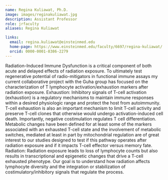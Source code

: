 ```yaml
---
name: Regina Kuliawat, Ph.D.
image: images/reginakuliawat.jpg
description: Assistant Professor
role: jrfaculty
aliases: Regina Kuliawat

links:
  email: regina.kuliawat@einsteinmed.edu
  home-page: https://www.einsteinmed.edu/faculty/6697/regina-kuliawat/
  orcid: 0000-0001-8386-2279
---
```


Radiation-Induced Immune Dysfunction is a critical component of both acute and delayed effects of radiation exposure. To ultimately test regenerative potential of radio-mitigators in functional immune assays my current collaborative project with the Guha group has focused on the characterization of T lymphocyte activation/exhaustion markers after radiation exposure.
Exhaustion: Inhibitory signals of T-cell activation (exhaustion) is a regulatory mechanisms to maintain immune responses within a desired physiologic range and protect the host from autoimmunity. T-cell exhaustion is also an important mechanism to limit T-cell activity and preserve T-cell clones that otherwise would undergo activation-induced cell death. Importantly, negative costimulation regulates T cell differentiation.  
Metabolic changes have been defined for at least some of the markers associated with an exhausted T-cell state and the involvement of metabolic switches, mediated at least in part by mitochondrial regulation are of great interest to our studies designed to test if this pathway operates after radiation exposure and if it impacts T-cell effector versus memory fate. 
Radiation: Radiation exposure leads to loss of lymphocyte counts but also results in transcriptional and epigenetic changes that drive a T-cell exhausted phenotype. Our goal is to understand how radiation affects lymphocyte diversity and the integration or stabilization of costimulatory/inhibitory signals that regulate the process.

